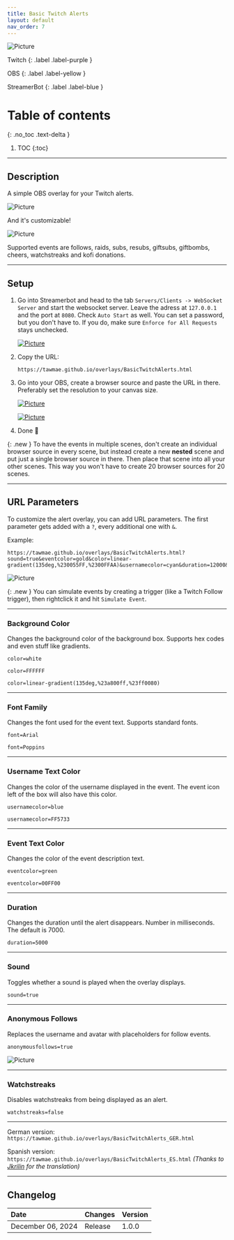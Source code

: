```yaml
---
title: Basic Twitch Alerts
layout: default
nav_order: 7
---
```


![Picture](assets/general/title_basictwitchalerts.png)

Twitch
{: .label .label-purple }

OBS
{: .label .label-yellow }

StreamerBot
{: .label .label-blue }


# Table of contents
{: .no_toc .text-delta }

1. TOC
{:toc}

---



## <span class="iconify" data-icon="material-symbols:description-outline-sharp" data-inline="false"></span> Description
A simple OBS overlay for your Twitch alerts.

![Picture](assets/media/basic_alerts_title_2.gif)

And it's customizable!

![Picture](assets/media/basic_alerts_title_3.gif)

Supported events are follows, raids, subs, resubs, giftsubs, giftbombs, cheers, watchstreaks and kofi donations.

- - - -

## <span class="iconify" data-icon="tabler:tool" data-inline="false"></span> Setup

1. Go into Streamerbot and head to the tab `Servers/Clients -> WebSocket Server` and start the websocket server. Leave the adress at `127.0.0.1` and the port at `8080`. Check `Auto Start` as well. You can set a password, but you don't have to. If you do, make sure `Enforce for All Requests` stays unchecked.

   [![Picture](assets/media/notif_sb.png)](https://tawmae.github.io/assets/media/notif_sb.png)
   
2. Copy the URL: 
   ```
   https://tawmae.github.io/overlays/BasicTwitchAlerts.html
   ```
   
3. Go into your OBS, create a browser source and paste the URL in there. Preferably set the resolution to your canvas size.
   
   [![Picture](assets/media/notif_obs_1.png)](https://tawmae.github.io/assets/media/notif_obs_1.png)
   
   [![Picture](assets/media/basic_alerts_obs_2.png)](https://tawmae.github.io/assets/media/basic_alerts_obs_2.png)
   
4. Done 🥳

{: .new }
To have the events in multiple scenes, don't create an individual browser source in every scene, but instead create a new **nested** scene and put just a single browser source in there. Then place that scene into all your other scenes. This way you won't have to create 20 browser sources for 20 scenes.

- - - -

## <span class="iconify" data-icon="material-symbols:dataset-linked-sharp" data-inline="false"></span> URL Parameters 

To customize the alert overlay, you can add URL parameters. The first parameter gets added with a `?`, every additional one with `&`.

Example:  
```
https://tawmae.github.io/overlays/BasicTwitchAlerts.html?sound=true&eventcolor=gold&color=linear-gradient(135deg,%230055FF,%2300FFAA)&usernamecolor=cyan&duration=12000&anonymousfollows=true
```

![Picture](assets/media/basic_alerts_example.png)


{: .new }
You can simulate events by creating a trigger (like a Twitch Follow trigger), then rightclick it and hit `Simulate Event`. 

---

### <span class="iconify" data-icon="ion:color-palette" data-inline="false"></span> Background Color

Changes the background color of the background box. Supports hex codes and even stuff like gradients.

`color=white`

`color=FFFFFF`

`color=linear-gradient(135deg,%23a800ff,%23ff0080)`


---

### <span class="iconify" data-icon="mdi:format-font" data-inline="false"></span> Font Family

Changes the font used for the event text. Supports standard fonts.

`font=Arial`

`font=Poppins`

---

### <span class="iconify" data-icon="mdi:account" data-inline="false"></span> Username Text Color

Changes the color of the username displayed in the event. The event icon left of the box will also have this color.

`usernamecolor=blue`

`usernamecolor=FF5733`

---

### <span class="iconify" data-icon="mdi:format-color-text" data-inline="false"></span> Event Text Color

Changes the color of the event description text.

`eventcolor=green`

`eventcolor=00FF00`

---

### <span class="iconify" data-icon="material-symbols:alarm" data-inline="false"></span> Duration

Changes the duration until the alert disappears. Number in milliseconds. The default is 7000.

`duration=5000`

---

### <span class="iconify" data-icon="material-symbols:volume-up-rounded" data-inline="false"></span> Sound

Toggles whether a sound is played when the overlay displays.

`sound=true`

---

### <span class="iconify" data-icon="mdi:account-circle-outline" data-inline="false"></span> Anonymous Follows

Replaces the username and avatar with placeholders for follow events.

`anonymousfollows=true`

![Picture](assets/media/basic_alerts_anon_follows.png)

---

### <span class="iconify" data-icon="mdi:fire" data-inline="false"></span> Watchstreaks

Disables watchstreaks from being displayed as an alert.

`watchstreaks=false`


---

<span class="iconify" data-icon="twemoji:flag-germany" data-inline="false"></span> German version: `https://tawmae.github.io/overlays/BasicTwitchAlerts_GER.html`

<span class="iconify" data-icon="twemoji:flag-spain" data-inline="false"></span> Spanish version: `https://tawmae.github.io/overlays/BasicTwitchAlerts_ES.html`
*(Thanks to [Jkrilin](https://www.twitch.tv/jkrilin) for the translation)*

---



## <span class="iconify" data-icon="material-symbols:published-with-changes" data-inline="false"></span> Changelog

| Date        | Changes          | Version |
|:-------------|:------------------|:------------------|
| December 06, 2024           | Release | 1.0.0 |

